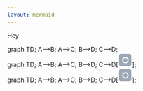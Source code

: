 ```yaml
---
layout: mermaid
---
```

Hey

<div class="mermaid"> graph TD; A-->B; A-->C; B-->D; C-->D; </div>
<div class='mermaid'> graph TD; A-->B; A-->C; B-->D; C-->D[<img src='/img/avatar--10300.png' width='32' height='32' />]; </div>
<div class="mermaid"> graph TD; A-->B; A-->C; B-->D; C-->D[<img src="/img/avatar--10300.png" width="32" height="32" />]; </div>

<script src="/lib/js/mermaid.js"></script>
